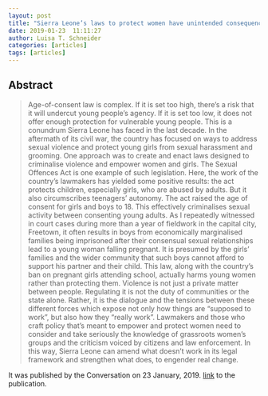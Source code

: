 ```yaml
---
layout: post
title: "Sierra Leone’s laws to protect women have unintended consequences"
date: 2019-01-23  11:11:27
author: Luisa T. Schneider
categories: [articles]
tags: [articles]
---
```

## Abstract
>  Age-of-consent law is complex. If it is set too high, there’s a risk that it will undercut young people’s agency. If it is set too low, it does not offer enough protection for vulnerable young people.
>  This is a conundrum Sierra Leone has faced in the last decade. In the aftermath of its civil war, the country has focused on ways to address sexual violence and protect young girls from sexual harassment and grooming. One approach was to create and enact laws designed to criminalise violence and empower women and girls.
>  The Sexual Offences Act is one example of such legislation. Here, the work of the country’s lawmakers has yielded some positive results: the act protects children, especially girls, who are abused by adults. But it also circumscribes teenagers’ autonomy. The act raised the age of consent for girls and boys to 18. This effectively criminalises sexual activity between consenting young adults. As I repeatedly witnessed in court cases during more than a year of fieldwork in the capital city, Freetown, it often results in boys from economically marginalised families being imprisoned after their consensual sexual relationships lead to a young woman falling pregnant. It is presumed by the girls’ families and the wider community that such boys cannot afford to support his partner and their child. This law, along with the country’s ban on pregnant girls attending school, actually harms young women rather than protecting them.
>  Violence is not just a private matter between people. Regulating it is not the duty of communities or the state alone. Rather, it is the dialogue and the tensions between these different forces which expose not only how things are “supposed to work”, but also how they “really work”. Lawmakers and those who craft policy that’s meant to empower and protect women need to consider and take seriously the knowledge of grassroots women’s groups and the criticism voiced by citizens and law enforcement. In this way, Sierra Leone can amend what doesn’t work in its legal framework and strengthen what does, to engender real change.


It was published by the Conversation on 23 January, 2019. [link](https://theconversation.com/sierra-leones-laws-to-protect-women-have-unintended-consequences-109815) to the publication.

